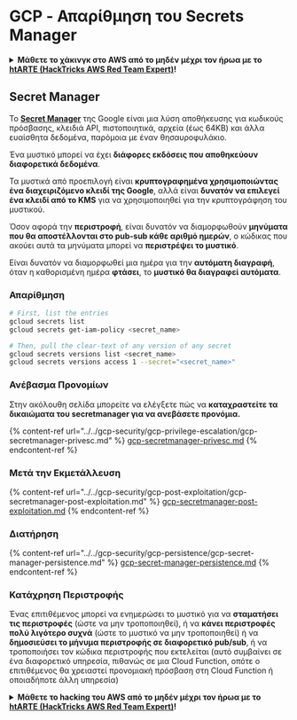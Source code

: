 # GCP - Απαρίθμηση του Secrets Manager

<details>

<summary><strong>Μάθετε το χάκινγκ στο AWS από το μηδέν μέχρι τον ήρωα με το</strong> <a href="https://training.hacktricks.xyz/courses/arte"><strong>htARTE (HackTricks AWS Red Team Expert)</strong></a><strong>!</strong></summary>

Άλλοι τρόποι για να υποστηρίξετε το HackTricks:

* Εάν θέλετε να δείτε την **εταιρεία σας να διαφημίζεται στο HackTricks** ή να **κατεβάσετε το HackTricks σε μορφή PDF**, ελέγξτε τα [**ΣΧΕΔΙΑ ΣΥΝΔΡΟΜΗΣ**](https://github.com/sponsors/carlospolop)!
* Αποκτήστε το [**επίσημο PEASS & HackTricks swag**](https://peass.creator-spring.com)
* Ανακαλύψτε [**την Οικογένεια PEASS**](https://opensea.io/collection/the-peass-family), τη συλλογή μας από αποκλειστικά [**NFTs**](https://opensea.io/collection/the-peass-family)
* **Εγγραφείτε στην** 💬 [**ομάδα Discord**](https://discord.gg/hRep4RUj7f) ή στην [**ομάδα telegram**](https://t.me/peass) ή **ακολουθήστε** μας στο **Twitter** 🐦 [**@hacktricks_live**](https://twitter.com/hacktricks_live)**.**
* **Μοιραστείτε τα χάκινγκ κόλπα σας υποβάλλοντας PRs στα** [**HackTricks**](https://github.com/carlospolop/hacktricks) και [**HackTricks Cloud**](https://github.com/carlospolop/hacktricks-cloud) αποθετήρια του github.

</details>

## Secret Manager

Το [**Secret Manager**](https://cloud.google.com/solutions/secrets-management/) της Google είναι μια λύση αποθήκευσης για κωδικούς πρόσβασης, κλειδιά API, πιστοποιητικά, αρχεία (έως 64KB) και άλλα ευαίσθητα δεδομένα, παρόμοια με έναν θησαυροφυλάκιο.

Ένα μυστικό μπορεί να έχει **διάφορες εκδόσεις που αποθηκεύουν διαφορετικά δεδομένα**.

Τα μυστικά από προεπιλογή είναι **κρυπτογραφημένα χρησιμοποιώντας ένα διαχειριζόμενο κλειδί της Google**, αλλά είναι **δυνατόν να επιλεγεί ένα κλειδί από το KMS** για να χρησιμοποιηθεί για την κρυπτογράφηση του μυστικού.

Όσον αφορά την **περιστροφή**, είναι δυνατόν να διαμορφωθούν **μηνύματα που θα αποστέλλονται στο pub-sub κάθε αριθμό ημερών**, ο κώδικας που ακούει αυτά τα μηνύματα μπορεί να **περιστρέψει το μυστικό**.

Είναι δυνατόν να διαμορφωθεί μια ημέρα για την **αυτόματη διαγραφή**, όταν η καθορισμένη ημέρα **φτάσει**, το **μυστικό θα διαγραφεί αυτόματα**.

### Απαρίθμηση
```bash
# First, list the entries
gcloud secrets list
gcloud secrets get-iam-policy <secret_name>

# Then, pull the clear-text of any version of any secret
gcloud secrets versions list <secret_name>
gcloud secrets versions access 1 --secret="<secret_name>"
```
### Ανέβασμα Προνομίων

Στην ακόλουθη σελίδα μπορείτε να ελέγξετε πώς να **καταχραστείτε τα δικαιώματα του secretmanager για να ανεβάσετε προνόμια.**

{% content-ref url="../../gcp-security/gcp-privilege-escalation/gcp-secretmanager-privesc.md" %}
[gcp-secretmanager-privesc.md](../../gcp-security/gcp-privilege-escalation/gcp-secretmanager-privesc.md)
{% endcontent-ref %}

### Μετά την Εκμετάλλευση

{% content-ref url="../../gcp-security/gcp-post-exploitation/gcp-secretmanager-post-exploitation.md" %}
[gcp-secretmanager-post-exploitation.md](../../gcp-security/gcp-post-exploitation/gcp-secretmanager-post-exploitation.md)
{% endcontent-ref %}

### Διατήρηση

{% content-ref url="../../gcp-security/gcp-persistence/gcp-secret-manager-persistence.md" %}
[gcp-secret-manager-persistence.md](../../gcp-security/gcp-persistence/gcp-secret-manager-persistence.md)
{% endcontent-ref %}

### Κατάχρηση Περιστροφής

Ένας επιτιθέμενος μπορεί να ενημερώσει το μυστικό για να **σταματήσει τις περιστροφές** (ώστε να μην τροποποιηθεί), ή να **κάνει περιστροφές πολύ λιγότερο συχνά** (ώστε το μυστικό να μην τροποποιηθεί) ή να **δημοσιεύσει το μήνυμα περιστροφής σε διαφορετικό pub/sub**, ή να τροποποιήσει τον κώδικα περιστροφής που εκτελείται (αυτό συμβαίνει σε ένα διαφορετικό υπηρεσία, πιθανώς σε μια Cloud Function, οπότε ο επιτιθέμενος θα χρειαστεί προνομιακή πρόσβαση στη Cloud Function ή οποιαδήποτε άλλη υπηρεσία)

<details>

<summary><strong>Μάθετε το hacking του AWS από το μηδέν μέχρι τον ήρωα με το</strong> <a href="https://training.hacktricks.xyz/courses/arte"><strong>htARTE (HackTricks AWS Red Team Expert)</strong></a><strong>!</strong></summary>

Άλλοι τρόποι για να υποστηρίξετε το HackTricks:

* Εάν θέλετε να δείτε την **εταιρεία σας να διαφημίζεται στο HackTricks** ή να **κατεβάσετε το HackTricks σε μορφή PDF** Ελέγξτε τα [**ΠΑΚΕΤΑ ΣΥΝΔΡΟΜΗΣ**](https://github.com/sponsors/carlospolop)!
* Αποκτήστε το [**επίσημο PEASS & HackTricks swag**](https://peass.creator-spring.com)
* Ανακαλύψτε [**The PEASS Family**](https://opensea.io/collection/the-peass-family), τη συλλογή μας από αποκλειστικά [**NFTs**](https://opensea.io/collection/the-peass-family)
* **Εγγραφείτε στη** 💬 [**ομάδα Discord**](https://discord.gg/hRep4RUj7f) ή στη [**ομάδα telegram**](https://t.me/peass) ή **ακολουθήστε** μας στο **Twitter** 🐦 [**@hacktricks_live**](https://twitter.com/hacktricks_live)**.**
* **Μοιραστείτε τα κόλπα σας για το hacking υποβάλλοντας PRs στα** [**HackTricks**](https://github.com/carlospolop/hacktricks) και [**HackTricks Cloud**](https://github.com/carlospolop/hacktricks-cloud) αποθετήρια του github.

</details>
